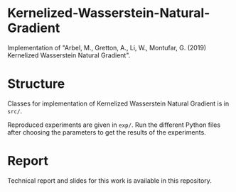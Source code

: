 # Kernelized-Wasserstein-Natural-Gradient
Implementation of "Arbel, M., Gretton, A., Li, W., Montufar, G. (2019) Kernelized Wasserstein Natural Gradient".

# Structure

Classes for implementation of Kernelized Wasserstein Natural Gradient is in ``src/``.

Reproduced experiments are given in ``exp/``. Run the different Python files after choosing the parameters to get the results of the experiments.

# Report

Technical report and slides for this work is available in this repository.